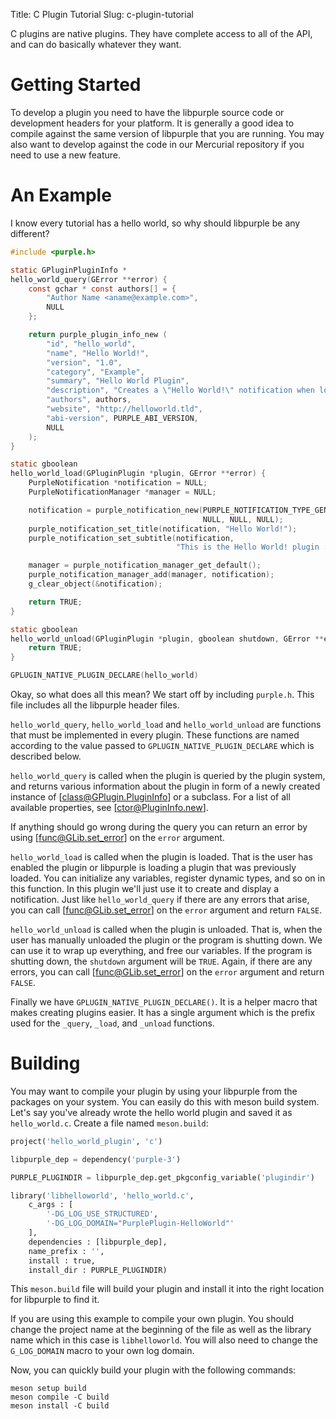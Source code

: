 Title: C Plugin Tutorial
Slug: c-plugin-tutorial

C plugins are native plugins. They have complete access to all of the API,
and can do basically whatever they want.

# Getting Started

To develop a plugin you need to have the libpurple source code or development
headers for your platform. It is generally a good idea to compile against the
same version of libpurple that you are running. You may also want to develop
against the code in our Mercurial repository if you need to use a new feature.

# An Example

I know every tutorial has a hello world, so why should libpurple be any
different?

```c
#include <purple.h>

static GPluginPluginInfo *
hello_world_query(GError **error) {
	const gchar * const authors[] = {
		"Author Name <aname@example.com>",
		NULL
	};

	return purple_plugin_info_new (
		"id", "hello_world",
		"name", "Hello World!",
		"version", "1.0",
		"category", "Example",
		"summary", "Hello World Plugin",
		"description", "Creates a \"Hello World!\" notification when loaded",
		"authors", authors,
		"website", "http://helloworld.tld",
		"abi-version", PURPLE_ABI_VERSION,
		NULL
	);
}

static gboolean
hello_world_load(GPluginPlugin *plugin, GError **error) {
	PurpleNotification *notification = NULL;
	PurpleNotificationManager *manager = NULL;

	notification = purple_notification_new(PURPLE_NOTIFICATION_TYPE_GENERIC,
	                                       NULL, NULL, NULL);
	purple_notification_set_title(notification, "Hello World!");
	purple_notification_set_subtitle(notification,
	                                 "This is the Hello World! plugin :)");

	manager = purple_notification_manager_get_default();
	purple_notification_manager_add(manager, notification);
	g_clear_object(&notification);

	return TRUE;
}

static gboolean
hello_world_unload(GPluginPlugin *plugin, gboolean shutdown, GError **error) {
	return TRUE;
}

GPLUGIN_NATIVE_PLUGIN_DECLARE(hello_world)
```

Okay, so what does all this mean? We start off by including `purple.h`. This
file includes all the libpurple header files.

`hello_world_query`, `hello_world_load` and `hello_world_unload` are functions
that must be implemented in every plugin. These functions are named according
to the value passed to `GPLUGIN_NATIVE_PLUGIN_DECLARE` which is described
below.

`hello_world_query` is called when the plugin is queried by the plugin system,
and returns various information about the plugin in form of a newly created
instance of [class@GPlugin.PluginInfo] or a subclass. For a list of all
available properties, see [ctor@PluginInfo.new].

If anything should go wrong during the query you can return an error by using
[func@GLib.set_error] on the `error` argument.

`hello_world_load` is called when the plugin is loaded. That is the user has
enabled the plugin or libpurple is loading a plugin that was previously loaded.
You can initialize any variables, register dynamic types, and so on in this
function. In this plugin we'll just use it to create and display a
notification. Just like `hello_world_query` if there are any errors that arise,
you can call [func@GLib.set_error] on the `error` argument and return `FALSE`.

`hello_world_unload` is called when the plugin is unloaded. That is, when the
user has manually unloaded the plugin or the program is shutting down. We can
use it to wrap up everything, and free our variables. If the program is
shutting down, the `shutdown` argument will be `TRUE`. Again, if there are any
errors, you can call [func@GLib.set_error] on the `error` argument and return
`FALSE`.

Finally we have `GPLUGIN_NATIVE_PLUGIN_DECLARE()`. It is a helper macro that
makes creating plugins easier. It has a single argument which is the prefix
used for the `_query`, `_load`, and `_unload` functions.

# Building

You may want to compile your plugin by using your libpurple from the packages
on your system. You can easily do this with meson build system. Let's say
you've already wrote the hello world plugin and saved it as `hello_world.c`.
Create a file named `meson.build`:

```python
project('hello_world_plugin', 'c')

libpurple_dep = dependency('purple-3')

PURPLE_PLUGINDIR = libpurple_dep.get_pkgconfig_variable('plugindir')

library('libhelloworld', 'hello_world.c',
	c_args : [
		'-DG_LOG_USE_STRUCTURED',
		'-DG_LOG_DOMAIN="PurplePlugin-HelloWorld"'
	],
	dependencies : [libpurple_dep],
	name_prefix : '',
	install : true,
	install_dir : PURPLE_PLUGINDIR)
```

This `meson.build` file will build your plugin and install it into the right
location for libpurple to find it.

If you are using this example to compile your own plugin. You should change the
project name at the beginning of the file as well as the library name which in
this case is `libhelloworld`. You will also need to change the `G_LOG_DOMAIN`
macro to your own log domain.

Now, you can quickly build your plugin with the following commands:

```
meson setup build
meson compile -C build
meson install -C build
```
